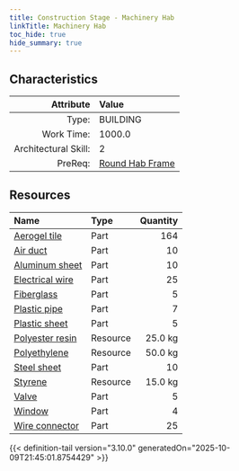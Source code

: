 ```yaml
---
title: Construction Stage - Machinery Hab
linkTitle: Machinery Hab
toc_hide: true
hide_summary: true
---
```

<!-- This is generated by the MarsSim HelpGenertor, do not edit. -->

## Characteristics

| Attribute      | Value |
|--------:|:------|
|Type:|BUILDING|
|Work Time:|1000.0|
|Architectural Skill:|2|
|PreReq:|[Round Hab Frame](/docs/definitions/construction/round-hab-frame)|

## Resources

| Name | Type | Quantity |
|:-----|:-----|-----:|
|[Aerogel tile](/docs/definitions/part/aerogel-tile)|Part|164|
|[Air duct](/docs/definitions/part/air-duct)|Part|10|
|[Aluminum sheet](/docs/definitions/part/aluminum-sheet)|Part|10|
|[Electrical wire](/docs/definitions/part/electrical-wire)|Part|25|
|[Fiberglass](/docs/definitions/part/fiberglass)|Part|5|
|[Plastic pipe](/docs/definitions/part/plastic-pipe)|Part|7|
|[Plastic sheet](/docs/definitions/part/plastic-sheet)|Part|5|
|[Polyester resin](/docs/definitions/resource/polyester-resin)|Resource|25.0 kg|
|[Polyethylene](/docs/definitions/resource/polyethylene)|Resource|50.0 kg|
|[Steel sheet](/docs/definitions/part/steel-sheet)|Part|10|
|[Styrene](/docs/definitions/resource/styrene)|Resource|15.0 kg|
|[Valve](/docs/definitions/part/valve)|Part|5|
|[Window](/docs/definitions/part/window)|Part|4|
|[Wire connector](/docs/definitions/part/wire-connector)|Part|25|




{{< definition-tail version="3.10.0" generatedOn="2025-10-09T21:45:01.8754429" >}}

